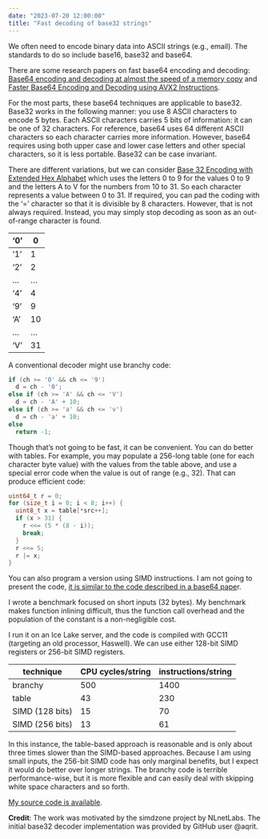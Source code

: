 ```yaml
---
date: "2023-07-20 12:00:00"
title: "Fast decoding of base32 strings"
---
```




We often need to encode binary data into ASCII strings (e.g., email). The standards to do so include base16, base32 and base64.

There are some research papers on fast base64 encoding and decoding: [Base64 encoding and decoding at almost the speed of a memory copy](https://arxiv.org/abs/1910.05109) and [Faster Base64 Encoding and Decoding using AVX2 Instructions](https://arxiv.org/abs/1704.00605).

For the most parts, these base64 techniques are applicable to base32. Base32 works in the following manner: you use 8 ASCII characters to encode 5 bytes. Each ASCII characters carries 5 bits of information: it can be one of 32 characters. For reference, base64 uses 64 different ASCII characters so each character carries more information. However, base64 requires using both upper case and lower case letters and other special characters, so it is less portable. Base32 can be case invariant.

There are different variations, but we can consider [Base 32 Encoding with Extended Hex Alphabet](https://www.rfc-editor.org/rfc/rfc4648#page-10) which uses the letters 0 to 9 for the values 0 to 9 and the letters A to V for the numbers from 10 to 31. So each character represents a value between 0 to 31. If required, you can pad the coding with the &lsquo;=&rsquo; character so that it is divisible by 8 characters. However, that is not always required. Instead, you may simply stop decoding as soon as an out-of-range character is found.

&lsquo;0&rsquo;          |0                        |
-------------------------|-------------------------|
&lsquo;1&rsquo;          |1                        |
&lsquo;2&rsquo;          |2                        |
&hellip;                 |&hellip;                 |
&lsquo;4&rsquo;          |4                        |
&lsquo;9&rsquo;          |9                        |
&lsquo;A&rsquo;          |10                       |
&hellip;                 |&hellip;                 |
&lsquo;V&rsquo;          |31                       |


A conventional decoder might use branchy code:
```C
if (ch >= '0' && ch <= '9')
  d = ch - '0';
else if (ch >= 'A' && ch <= 'V')
  d = ch - 'A' + 10;
else if (ch >= 'a' && ch <= 'v')
  d = ch - 'a' + 10;
else
  return -1;

```


Though that&rsquo;s not going to be fast, it can be convenient. You can do better with tables. For example, you may populate a 256-long table (one for each character byte value) with the values from the table above, and use a special error code when the value is out of range (e.g., 32). That can produce efficient code:
```C
uint64_t r = 0;
for (size_t i = 0; i < 8; i++) {
  uint8_t x = table[*src++];
  if (x > 31) {
    r <<= (5 * (8 - i));
    break;
  }
  r <<= 5;
  r |= x;
}

```


You can also program a version using SIMD instructions. I am not going to present the code, [it is similar to the code described in a base64 pape](https://arxiv.org/abs/1704.00605)r.

I wrote a benchmark focused on short inputs (32 bytes). My benchmark makes function inlining difficult, thus the function call overhead and the population of the constant is a non-negligible cost.

I run it on an Ice Lake server, and the code is compiled with GCC11 (targeting an old processor, Haswell). We can use either 128-bit SIMD registers or 256-bit SIMD registers.

technique                |CPU cycles/string        |instructions/string      |
-------------------------|-------------------------|-------------------------|
branchy                  |500                      |1400                     |
table                    |43                       |230                      |
SIMD (128 bits)          |15                       |70                       |
SIMD (256 bits)          |13                       |61                       |


In this instance, the table-based approach is reasonable and is only about three times slower than the SIMD-based approaches. Because I am using small inputs, the 256-bit SIMD code has only marginal benefits, but I expect it would do better over longer strings. The branchy code is terrible performance-wise, but it is more flexible and can easily deal with skipping white space characters and so forth.

[My source code is available](https://github.com/lemire/Code-used-on-Daniel-Lemire-s-blog/tree/master/2023/07/20).

__Credit__: The work was motivated by the simdzone project by NLnetLabs. The initial base32 decoder implementation was provided by GitHub user @aqrit.

